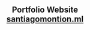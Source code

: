 <h2 align="center">
  Portfolio Website<br/>
  <a href="http://soumya-jit.tech/" target="_blank">santiagomontion.ml</a>
</h2>
